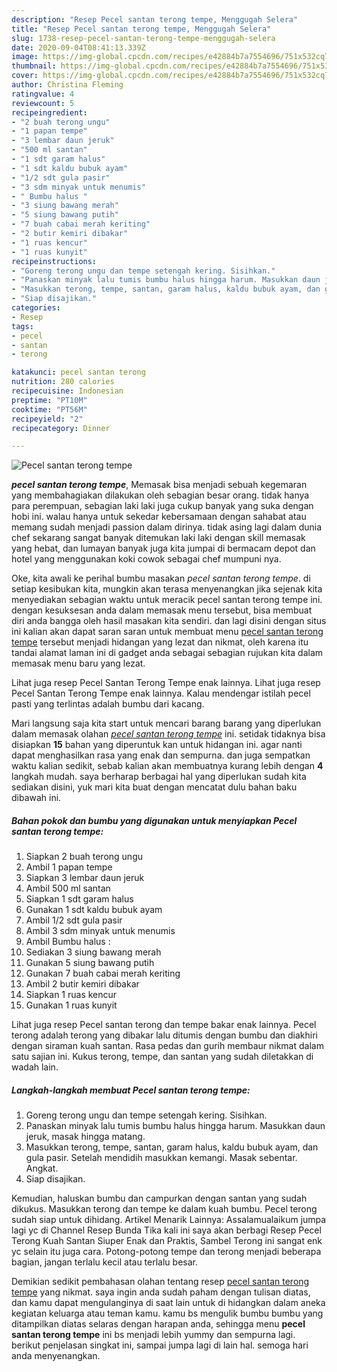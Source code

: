 ```yaml
---
description: "Resep Pecel santan terong tempe, Menggugah Selera"
title: "Resep Pecel santan terong tempe, Menggugah Selera"
slug: 1738-resep-pecel-santan-terong-tempe-menggugah-selera
date: 2020-09-04T08:41:13.339Z
image: https://img-global.cpcdn.com/recipes/e42884b7a7554696/751x532cq70/pecel-santan-terong-tempe-foto-resep-utama.jpg
thumbnail: https://img-global.cpcdn.com/recipes/e42884b7a7554696/751x532cq70/pecel-santan-terong-tempe-foto-resep-utama.jpg
cover: https://img-global.cpcdn.com/recipes/e42884b7a7554696/751x532cq70/pecel-santan-terong-tempe-foto-resep-utama.jpg
author: Christina Fleming
ratingvalue: 4
reviewcount: 5
recipeingredient:
- "2 buah terong ungu"
- "1 papan tempe"
- "3 lembar daun jeruk"
- "500 ml santan"
- "1 sdt garam halus"
- "1 sdt kaldu bubuk ayam"
- "1/2 sdt gula pasir"
- "3 sdm minyak untuk menumis"
- " Bumbu halus "
- "3 siung bawang merah"
- "5 siung bawang putih"
- "7 buah cabai merah keriting"
- "2 butir kemiri dibakar"
- "1 ruas kencur"
- "1 ruas kunyit"
recipeinstructions:
- "Goreng terong ungu dan tempe setengah kering. Sisihkan."
- "Panaskan minyak lalu tumis bumbu halus hingga harum. Masukkan daun jeruk, masak hingga matang."
- "Masukkan terong, tempe, santan, garam halus, kaldu bubuk ayam, dan gula pasir. Setelah mendidih masukkan kemangi. Masak sebentar. Angkat."
- "Siap disajikan."
categories:
- Resep
tags:
- pecel
- santan
- terong

katakunci: pecel santan terong 
nutrition: 280 calories
recipecuisine: Indonesian
preptime: "PT10M"
cooktime: "PT56M"
recipeyield: "2"
recipecategory: Dinner

---
```



![Pecel santan terong tempe](https://img-global.cpcdn.com/recipes/e42884b7a7554696/751x532cq70/pecel-santan-terong-tempe-foto-resep-utama.jpg)

<b><i>pecel santan terong tempe</i></b>, Memasak bisa menjadi sebuah kegemaran yang membahagiakan dilakukan oleh sebagian besar orang. tidak hanya para perempuan, sebagian laki laki juga cukup banyak yang suka dengan hobi ini. walau hanya untuk sekedar kebersamaan dengan sahabat atau memang sudah menjadi passion dalam dirinya. tidak asing lagi dalam dunia chef sekarang sangat banyak ditemukan laki laki dengan skill memasak yang hebat, dan lumayan banyak juga kita jumpai di bermacam depot dan hotel yang menggunakan koki cowok sebagai chef mumpuni nya.

Oke, kita awali ke perihal bumbu masakan <i>pecel santan terong tempe</i>. di setiap kesibukan kita, mungkin akan terasa menyenangkan jika sejenak kita menyediakan sebagian waktu untuk meracik pecel santan terong tempe ini. dengan kesuksesan anda dalam memasak menu tersebut, bisa membuat diri anda bangga oleh hasil masakan kita sendiri. dan lagi disini dengan situs ini kalian akan dapat saran saran untuk membuat menu <u>pecel santan terong tempe</u> tersebut menjadi hidangan yang lezat dan nikmat, oleh karena itu tandai alamat laman ini di gadget anda sebagai sebagian rujukan kita dalam memasak menu baru yang lezat.

Lihat juga resep Pecel Santan Terong Tempe enak lainnya. Lihat juga resep Pecel Santan Terong Tempe enak lainnya. Kalau mendengar istilah pecel pasti yang terlintas adalah bumbu dari kacang.


Mari langsung saja kita start untuk mencari barang barang yang diperlukan dalam memasak olahan <u><i>pecel santan terong tempe</i></u> ini. setidak tidaknya bisa disiapkan <b>15</b> bahan yang diperuntuk kan untuk hidangan ini. agar nanti dapat menghasilkan rasa yang enak dan sempurna. dan juga sempatkan waktu kalian sedikit, sebab kalian akan membuatnya kurang lebih dengan <b>4</b> langkah mudah. saya berharap berbagai hal yang diperlukan sudah kita sediakan disini, yuk mari kita buat dengan mencatat dulu bahan baku dibawah ini.

<!--inarticleads1-->

##### Bahan pokok dan bumbu yang digunakan untuk menyiapkan Pecel santan terong tempe:

1. Siapkan 2 buah terong ungu
1. Ambil 1 papan tempe
1. Siapkan 3 lembar daun jeruk
1. Ambil 500 ml santan
1. Siapkan 1 sdt garam halus
1. Gunakan 1 sdt kaldu bubuk ayam
1. Ambil 1/2 sdt gula pasir
1. Ambil 3 sdm minyak untuk menumis
1. Ambil  Bumbu halus :
1. Sediakan 3 siung bawang merah
1. Gunakan 5 siung bawang putih
1. Gunakan 7 buah cabai merah keriting
1. Ambil 2 butir kemiri dibakar
1. Siapkan 1 ruas kencur
1. Gunakan 1 ruas kunyit


Lihat juga resep Pecel santan terong dan tempe bakar enak lainnya. Pecel terong adalah terong yang dibakar lalu ditumis dengan bumbu dan diakhiri dengan siraman kuah santan. Rasa pedas dan gurih membaur nikmat dalam satu sajian ini. Kukus terong, tempe, dan santan yang sudah diletakkan di wadah lain. 

<!--inarticleads2-->

##### Langkah-langkah membuat Pecel santan terong tempe:

1. Goreng terong ungu dan tempe setengah kering. Sisihkan.
1. Panaskan minyak lalu tumis bumbu halus hingga harum. Masukkan daun jeruk, masak hingga matang.
1. Masukkan terong, tempe, santan, garam halus, kaldu bubuk ayam, dan gula pasir. Setelah mendidih masukkan kemangi. Masak sebentar. Angkat.
1. Siap disajikan.


Kemudian, haluskan bumbu dan campurkan dengan santan yang sudah dikukus. Masukkan terong dan tempe ke dalam kuah bumbu. Pecel terong sudah siap untuk dihidang. Artikel Menarik Lainnya: Assalamualaikum jumpa lagi yc di Channel Resep Bunda Tika kali ini saya akan berbagi Resep Pecel Terong Kuah Santan Siuper Enak dan Praktis, Sambel Terong ini sangat enk yc selain itu juga cara. Potong-potong tempe dan terong menjadi beberapa bagian, jangan terlalu kecil atau terlalu besar. 

Demikian sedikit pembahasan olahan tentang resep <u>pecel santan terong tempe</u> yang nikmat. saya ingin anda sudah paham dengan tulisan diatas, dan kamu dapat mengulanginya di saat lain untuk di hidangkan dalam aneka kegiatan keluarga atau teman kamu. kamu bs mengulik bumbu bumbu yang ditampilkan diatas selaras dengan harapan anda, sehingga menu <b>pecel santan terong tempe</b> ini bs menjadi lebih yummy dan sempurna lagi. berikut penjelasan singkat ini, sampai jumpa lagi di lain hal. semoga hari anda menyenangkan.
